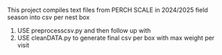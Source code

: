 This project compiles text files from PERCH SCALE in 2024/2025 field season into csv per nest box

1. USE preprocesscsv.py and then follow up with
2. USE cleanDATA.py to generate final csv per box with max weight per visit